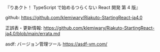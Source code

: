 『りあクト！ TypeScript で始めるつらくない React 開発  第 4 版』

github:
https://github.com/klemiwary/Riakuto-StartingReact-ja4.0

正誤表・更新情報:
https://github.com/klemiwary/Riakuto-StartingReact-ja4.0/blob/main/errata.md


asdf:
バージョン管理ツール
https://asdf-vm.com/



